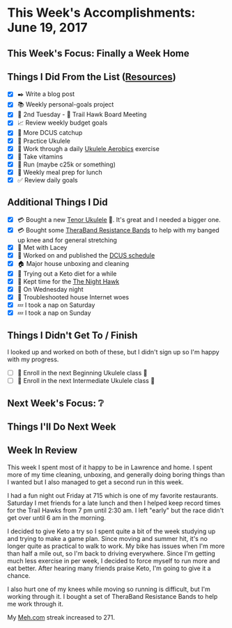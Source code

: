 # This Week's Accomplishments: June 19, 2017

## This Week's Focus: Finally a Week Home

## Things I Did From the List ([Resources](resources.md))

- [x] :black_nib: Write a blog post
- [x] :books: Weekly personal-goals project
- [x] :calendar: 2nd Tuesday - :running: Trail Hawk Board Meeting
- [x] :chart_with_upwards_trend: Review weekly budget goals
- [x] :evergreen_tree: More DCUS catchup
- [x] :guitar: Practice Ukulele
- [x] :guitar: Work through a daily [Ukulele Aerobics](https://www.amazon.com/Ukulele-Aerobics-Levels-Beginner-Advanced/dp/147681306X/?tag=jefftriplet07-20) exercise
- [x] :muscle: Take vitamins
- [x] :running: Run (maybe c25k or something)
- [x] :stew: Weekly meal prep for lunch
- [x] :white_check_mark: Review daily goals

## Additional Things I Did

- [x] :credit_card: Bought a new [Tenor Ukulele](https://www.amazon.com/gp/product/B0723BQGZS/) :guitar:. It's great and I needed a bigger one.
- [x] :credit_card: Bought some [TheraBand Resistance Bands](https://www.amazon.com/gp/product/B01A58FH9K/) to help with my banged up knee and for general stretching
- [x] :evergreen_tree: Met with Lacey
- [x] :evergreen_tree: Worked on and published the [DCUS schedule](https://2017.djangocon.us/schedule/)
- [x] :house: Major house unboxing and cleaning
- [x] :muscle: Trying out a Keto diet for a while
- [x] :running: Kept time for the [The Night Hawk](https://trailhawks.com/races/2017/jun/24/the-night-hawk-3/)
- [x] :running: On Wednesday night
- [x] :signal_strength: Troubleshooted house Internet woes
- [x] :zzz: I took a nap on Saturday
- [x] :zzz: I took a nap on Sunday

## Things I Didn't Get To / Finish

I looked up and worked on both of these, but I didn't sign up so I'm happy with my progress.

- [ ] :guitar: Enroll in the next Beginning Ukulele class :construction:
- [ ] :guitar: Enroll in the next Intermediate Ukulele class :construction:

## Next Week's Focus: :grey_question:

## Things I'll Do Next Week

## Week In Review

This week I spent most of it happy to be in Lawrence and home. I spent more of my time cleaning, unboxing, and generally doing boring things than I wanted but I also managed to get a second run in this week. 

I had a fun night out Friday at 715 which is one of my favorite restaurants. Saturday I met friends for a late lunch and then I helped keep record times for the Trail Hawks from 7 pm until 2:30 am. I left "early" but the race didn't get over until 6 am in the morning. 

I decided to give Keto a try so I spent quite a bit of the week studying up and trying to make a game plan. Since moving and summer hit, it's no longer quite as practical to walk to work. My bike has issues when I'm more than half a mile out, so I'm back to driving everywhere. Since I'm getting much less exercise in per week, I decided to force myself to run more and eat better. After hearing many friends praise Keto, I'm going to give it a chance. 

I also hurt one of my knees while moving so running is difficult, but I'm working through it. I bought a set of TheraBand Resistance Bands to help me work through it. 

My [Meh.com](https://meh.com/) streak increased to 271.
